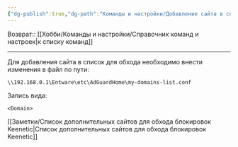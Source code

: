 ```yaml
---
{"dg-publish":true,"dg-path":"Команды и настройки/Добавление сайта в список для обхода блокировки Keneetic Adguard.md","permalink":"/komandy-i-nastrojki/dobavlenie-sajta-v-spisok-dlya-obhoda-blokirovki-keneetic-adguard/"}
---
```


Возврат:: [[Хобби/Команды и настройки/Справочник команд и настроек\|к списку команд]]

---
Для добавления сайта в список для обхода необходимо внести изменения в файл по пути:

```shell
\\192.168.0.1\Entware\etc\AdGuardHome\my-domains-list.conf
```

Запись вида:
```
<Domain>
```

[[Заметки/Список дополнительных сайтов для обхода блокировок Keenetic\|Список дополнительных сайтов для обхода блокировок Keenetic]]